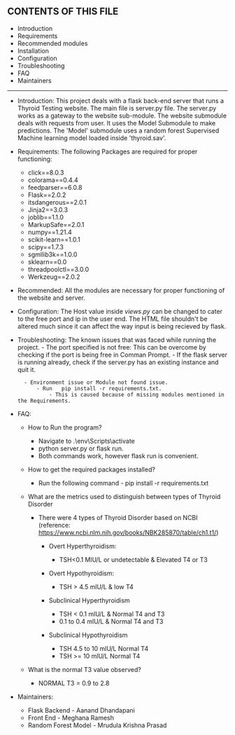 CONTENTS OF THIS FILE
---------------------

 * Introduction
 * Requirements
 * Recommended modules
 * Installation
 * Configuration
 * Troubleshooting
 * FAQ
 * Maintainers
----------------------

* Introduction:
    This project deals with a flask back-end server that runs a Thyroid Testing website. The main file is server.py file. The server.py 
    works as a gateway to the website sub-module. The website submodule deals with requests from user. It uses the Model Submodule to 
    make predictions. The 'Model' submodule uses a random forest Supervised Machine learning model loaded inside 'thyroid.sav'.

* Requirements:
The following Packages are required for proper functioning:
    - click==8.0.3
    - colorama==0.4.4
    - feedparser==6.0.8
    - Flask==2.0.2
    - itsdangerous==2.0.1
    - Jinja2==3.0.3
    - joblib==1.1.0
    - MarkupSafe==2.0.1
    - numpy==1.21.4
    - scikit-learn==1.0.1
    - scipy==1.7.3
    - sgmllib3k==1.0.0
    - sklearn==0.0
    - threadpoolctl==3.0.0
    - Werkzeug==2.0.2
* Recommended:
    All the modules are necessary for proper functioning of the website and server.

* Configuration:
    The Host value inside $views.py$ can be changed to cater to the free port and ip in the user end.
    The HTML file shouldn't be altered much since it can affect the way input is being recieved by flask.

* Troubleshooting:
    The known issues that was faced while running the project.
        - The port specified is not free: This can be overcome by checking if the port is being free in Comman Prompt.
            - If the flask server is running already, check if the server.py has an existing instance and quit it.
        
        - Environment issue or Module not found issue.
            - Run   pip install -r requirements.txt.
                - This is caused because of missing modules mentioned in the Requirements.

* FAQ:
    - How to Run the program?
        - Navigate to .\env\Scripts\activate
        - python server.py or flask run.
        - Both commands work, however flask run is convenient.
    
    - How to get the required packages installed?
        - Run the following command -  pip install -r requirements.txt

    - What are the metrics used to distinguish between types  of Thyroid Disorder
        - There were 4 types of Thyroid Disorder based on NCBI (reference: https://www.ncbi.nlm.nih.gov/books/NBK285870/table/ch1.t1/) 
            - Overt Hyperthyroidism:
                - TSH<0.1 MlU/L or undetectable & Elevated T4 or T3

            - Overt Hypothyroidism:
                - TSH > 4.5 mlU/L & low T4

            - Subclinical Hyperthyroidism
                - TSH <  0.1 mlU/L & Normal T4 and T3
                - 0.1 to 0.4 mlU/L & Normal T4 and T3

            - Subclinical Hypothyroidism
                - TSH 4.5 to 10 mlU/L Normal T4
                - TSH >= 10 mlU/L Normal T4

    - What is the normal T3 value observed?    
        - NORMAL T3 = 0.9 to 2.8
* Maintainers:
    - Flask Backend - Aanand Dhandapani
    - Front End - Meghana Ramesh
    - Random Forest Model - Mrudula Krishna Prasad
